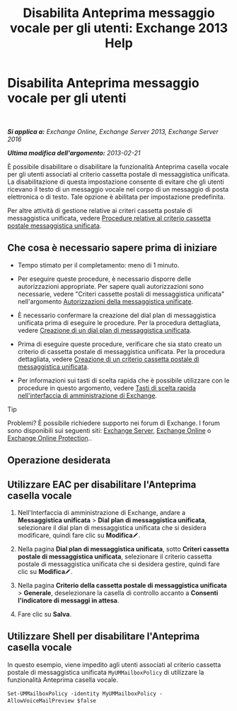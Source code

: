 ﻿---
title: 'Disabilita Anteprima messaggio vocale per gli utenti: Exchange 2013 Help'
TOCTitle: Disabilita Anteprima messaggio vocale per gli utenti
ms:assetid: 362fed13-3a9c-4111-bfa4-8c45ab6a3a01
ms:mtpsurl: https://technet.microsoft.com/it-it/library/Dd335199(v=EXCHG.150)
ms:contentKeyID: 51407351
ms.date: 05/22/2018
mtps_version: v=EXCHG.150
ms.translationtype: MT
---

# Disabilita Anteprima messaggio vocale per gli utenti

 

_**Si applica a:** Exchange Online, Exchange Server 2013, Exchange Server 2016_

_**Ultima modifica dell'argomento:** 2013-02-21_

È possibile disabilitare o disabilitare la funzionalità Anteprima casella vocale per gli utenti associati al criterio cassetta postale di messaggistica unificata. La disabilitazione di questa impostazione consente di evitare che gli utenti ricevano il testo di un messaggio vocale nel corpo di un messaggio di posta elettronica o di testo. Tale opzione è abilitata per impostazione predefinita.

Per altre attività di gestione relative ai criteri cassetta postale di messaggistica unificata, vedere [Procedure relative al criterio cassetta postale messaggistica unificata](https://docs.microsoft.com/it-it/exchange/voice-mail-unified-messaging/set-up-voice-mail/um-mailbox-policy-procedures).

## Che cosa è necessario sapere prima di iniziare

  - Tempo stimato per il completamento: meno di 1 minuto.

  - Per eseguire queste procedure, è necessario disporre delle autorizzazioni appropriate. Per sapere quali autorizzazioni sono necessarie, vedere "Criteri cassette postali di messaggistica unificata" nell'argomento [Autorizzazioni della messaggistica unificate](unified-messaging-permissions-exchange-2013-help.md).

  - È necessario confermare la creazione del dial plan di messaggistica unificata prima di eseguire le procedure. Per la procedura dettagliata, vedere [Creazione di un dial plan di messaggistica unificata](https://docs.microsoft.com/it-it/exchange/voice-mail-unified-messaging/connect-voice-mail-system/create-um-dial-plan).

  - Prima di eseguire queste procedure, verificare che sia stato creato un criterio di cassetta postale di messaggistica unificata. Per la procedura dettagliata, vedere [Creazione di un criterio cassetta postale di messaggistica unificata](create-a-um-mailbox-policy-exchange-2013-help.md).

  - Per informazioni sui tasti di scelta rapida che è possibile utilizzare con le procedure in questo argomento, vedere [Tasti di scelta rapida nell'interfaccia di amministrazione di Exchange](keyboard-shortcuts-in-the-exchange-admin-center-exchange-online-protection-help.md).


> [!TIP]
> Problemi? È possibile richiedere supporto nei forum di Exchange. I forum sono disponibili sui seguenti siti: <A href="https://go.microsoft.com/fwlink/p/?linkid=60612">Exchange Server</A>, <A href="https://go.microsoft.com/fwlink/p/?linkid=267542">Exchange Online</A> o <A href="https://go.microsoft.com/fwlink/p/?linkid=285351">Exchange Online Protection</A>..



## Operazione desiderata

## Utilizzare EAC per disabilitare l'Anteprima casella vocale

1.  Nell'Interfaccia di amministrazione di Exchange, andare a **Messaggistica unificata** \> **Dial plan di messaggistica unificata**, selezionare il dial plan di messaggistica unificata che si desidera modificare, quindi fare clic su **Modifica**![Icona Modifica](images/JJ218640.6f53ccb2-1f13-4c02-bea0-30690e6ea71d(EXCHG.150).gif "Icona Modifica").

2.  Nella pagina **Dial plan di messaggistica unificata**, sotto **Criteri cassetta postale di messaggistica unificata**, selezionare il criterio cassetta postale di messaggistica unificata che si desidera gestire, quindi fare clic su **Modifica**![Icona Modifica](images/JJ218640.6f53ccb2-1f13-4c02-bea0-30690e6ea71d(EXCHG.150).gif "Icona Modifica").

3.  Nella pagina **Criterio della cassetta postale di messaggistica unificata** \> **Generale**, deselezionare la casella di controllo accanto a **Consenti l'indicatore di messaggi in attesa**.

4.  Fare clic su **Salva**.

## Utilizzare Shell per disabilitare l'Anteprima casella vocale

In questo esempio, viene impedito agli utenti associati al criterio cassetta postale di messaggistica unificata `MyUMMailboxPolicy` di utilizzare la funzionalità Anteprima casella vocale.

    Set-UMMailboxPolicy -identity MyUMMailboxPolicy - AllowVoiceMailPreview $false


